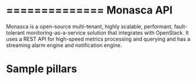 
==============
Monasca API
==============

Monasca is a open-source multi-tenant, highly scalable, performant,
fault-tolerant monitoring-as-a-service solution that integrates with
OpenStack. It uses a REST API for high-speed metrics processing and querying
and has a streaming alarm engine and notification engine.

Sample pillars
==============


